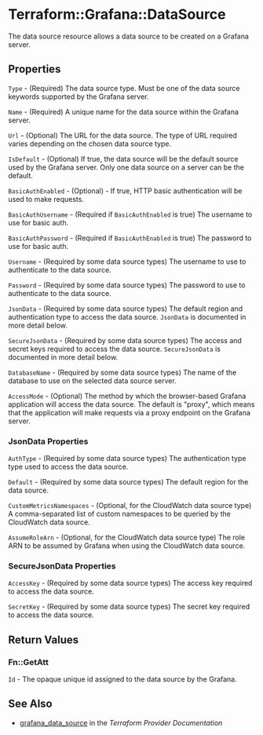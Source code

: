# Terraform::Grafana::DataSource

The data source resource allows a data source to be created on a Grafana server.

## Properties

`Type` - (Required) The data source type. Must be one of the data source
keywords supported by the Grafana server.

`Name` - (Required) A unique name for the data source within the Grafana
server.

`Url` - (Optional) The URL for the data source. The type of URL required
varies depending on the chosen data source type.

`IsDefault` - (Optional) If true, the data source will be the default
source used by the Grafana server. Only one data source on a server can be
the default.

`BasicAuthEnabled` - (Optional) - If true, HTTP basic authentication will
be used to make requests.

`BasicAuthUsername` - (Required if `BasicAuthEnabled` is true) The
username to use for basic auth.

`BasicAuthPassword` - (Required if `BasicAuthEnabled` is true) The
password to use for basic auth.

`Username` - (Required by some data source types) The username to use to
authenticate to the data source.

`Password` - (Required by some data source types) The password to use to
authenticate to the data source.

`JsonData` - (Required by some data source types) The default region
and authentication type to access the data source. `JsonData` is documented
in more detail below.

`SecureJsonData` - (Required by some data source types) The access and
secret keys required to access the data source. `SecureJsonData` is
documented in more detail below.

`DatabaseName` - (Required by some data source types) The name of the
database to use on the selected data source server.

`AccessMode` - (Optional) The method by which the browser-based Grafana
application will access the data source. The default is "proxy", which means
that the application will make requests via a proxy endpoint on the Grafana
server.

### JsonData Properties

`AuthType` - (Required by some data source types) The authentication type
type used to access the data source.

`Default` - (Required by some data source types) The default region for
the data source.

`CustomMetricsNamespaces` - (Optional, for the CloudWatch data source type)
A comma-separated list of custom namespaces to be queried by the CloudWatch
data source.

`AssumeRoleArn` - (Optional, for the CloudWatch data source type) The role
ARN to be assumed by Grafana when using the CloudWatch data source.

### SecureJsonData Properties

`AccessKey` - (Required by some data source types) The access key required
to access the data source.

`SecretKey` - (Required by some data source types) The secret key required
to access the data source.


## Return Values

### Fn::GetAtt

`Id` - The opaque unique id assigned to the data source by the Grafana.

## See Also

* [grafana_data_source](https://www.terraform.io/docs/providers/grafana/r/data_source.html) in the _Terraform Provider Documentation_